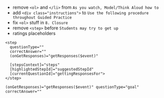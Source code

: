 - remove `<ol>` and `</li>` from `As you watch, Model/Think Aloud how to`
- add `<div class="instructions">` to `Use the following procedure throughout Guided Practice`
- fix `<ol>` stuff in `8. Closure`
- remove `<step>` before `Students may try to get up`
- ratings placeholders

```angular2html
<step
  questionType=""
  correctAnswer=""
  (onGetResponses)="getResponses($event)"
  
  [stepsContext]="steps"
  [highlightedStepId]="suggestedStepId"
  [currentQuestionId]="gettingResponsesFor">
</step>
```

```
(onGetResponses)="getResponses($event)" questionType="goal" correctAnswer="" 
```
